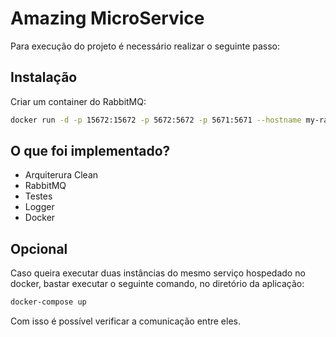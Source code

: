 # Amazing MicroService

Para execução do projeto é necessário realizar o seguinte passo:

## Instalação

Criar um container do RabbitMQ:

```bash
docker run -d -p 15672:15672 -p 5672:5672 -p 5671:5671 --hostname my-rabbitmq --name my-rabbitmq-container -e RABBITMQ_DEFAULT_USER=USER -e RABBITMQ_DEFAULT_PASS=PASSWORD rabbitmq:3-management-alpine
```

## O que foi implementado?

- Arquiterura Clean
- RabbitMQ
- Testes
- Logger
- Docker

## Opcional

Caso queira executar duas instâncias do mesmo serviço hospedado no docker, bastar executar o seguinte comando, no diretório da aplicação:

```bash
docker-compose up
```

Com isso é possível verificar a comunicação entre eles.

